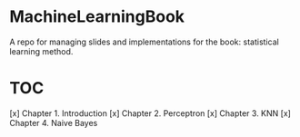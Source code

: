 # MachineLearningBook
A repo for managing slides and implementations for the book: statistical learning method.

# TOC

[x] Chapter 1. Introduction
[x] Chapter 2. Perceptron 
[x] Chapter 3. KNN
[x] Chapter 4. Naive Bayes 

